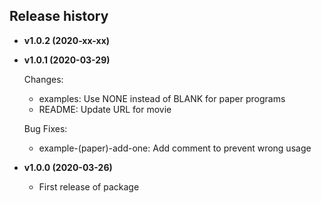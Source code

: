 Release history
---------------
* __v1.0.2 (2020-xx-xx)__

* __v1.0.1 (2020-03-29)__

  Changes:

    - examples: Use NONE instead of BLANK for paper programs
    - README: Update URL for movie

  Bug Fixes:

    - example-(paper)-add-one: Add comment to prevent wrong usage

* __v1.0.0 (2020-03-26)__

  - First release of package
